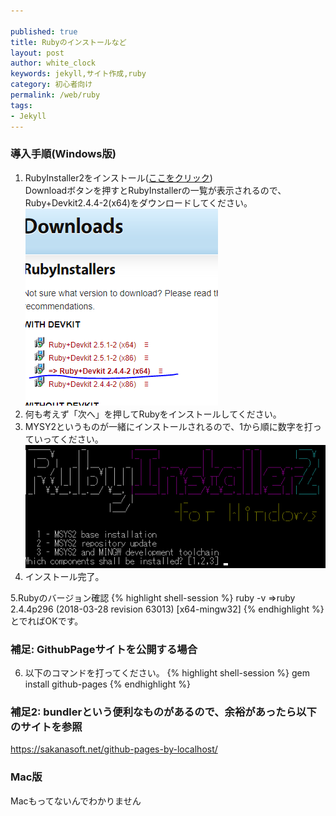 ```yaml
---

published: true
title: Rubyのインストールなど
layout: post
author: white_clock
keywords: jekyll,サイト作成,ruby
category: 初心者向け
permalink: /web/ruby
tags:
- Jekyll
---
```

### 導入手順(Windows版)

1. RubyInstaller2をインストール([ここをクリック](https://rubyinstaller.org/))  
Downloadボタンを押すとRubyInstallerの一覧が表示されるので、Ruby+Devkit2.4.4-2(x64)をダウンロードしてください。  
![インストーラー一覧](../images/ruby1.PNG)
2. 何も考えず「次へ」を押してRubyをインストールしてください。
3. MYSY2というものが一緒にインストールされるので、1から順に数字を打っていってください。
![MYSY2](../images/ruby2.png)
4. インストール完了。  

5.Rubyのバージョン確認
{% highlight shell-session %}
ruby -v
=>ruby 2.4.4p296 (2018-03-28 revision 63013) [x64-mingw32]
{% endhighlight %}
とでればOKです。
### 補足: GithubPageサイトを公開する場合
6. 以下のコマンドを打ってください。
{% highlight shell-session %}
gem install github-pages
{% endhighlight %}
### 補足2: bundlerという便利なものがあるので、余裕があったら以下のサイトを参照
<https://sakanasoft.net/github-pages-by-localhost/>
### Mac版
Macもってないんでわかりません